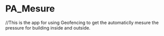 # PA_Mesure
//This is the app for using Geofencing to get the automaticlly mesure the pressure for building inside and outside. 
